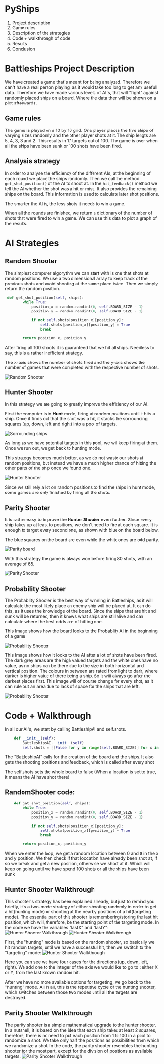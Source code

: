# PyShips

1. Project description
2. Game rules
3. Description of the strategies
4. Code + walkthrough of code
5. Results
6. Conclusion

# Battleships Project Description
We have created a game that's meant for being analyzed. Therefore we can't have a real person playing, as it would take too long to get any usefull data. Therefore we have made various levels of AI's, that will "fight" against randomly placed ships on a board. Where the data then will be shown on a plot afterwards.

## Game rules
The game is played on a 10 by 10 grid. One player places the five ships of varying sizes randomly and the other player shots at it. The ship lengts are 5, 4, 3, 3 and 2. This results in 17 targets out of 100. The game is over when all the ships have been sunk or 100 shots have been fired.

## Analysis strategy
In order to analyse the efficiency of the different AIs, at the beginning of each round we place the ships randomly. Then we call the method `get_shot_position()` of the AI to shoot at. In the `hit_feedback()` method we tell the AI whether the shot was a hit or miss. It also provides the remaining ships on the board. This information is used to calculate later shot positions.

The smarter the AI is, the less shots it needs to win a game.

When all the rounds are finished, we return a dictionary of the number of shots that were fired to win a game. We can use this data to plot a graph of the results.

# AI Strategies
## Random Shooter
The simplest computer algorythm we can start with is one that shots at random positions. We use a two dimensional array to keep track of the previous shots and avoid shooting at the same place twice. Then we simply return the random position.

```python 
 def get_shot_position(self, ships):
        while True:
            position_x = random.randint(0, self.BOARD_SIZE - 1)
            position_y = random.randint(0, self.BOARD_SIZE - 1)

            if not self.shots[position_x][position_y]:
                self.shots[position_x][position_y] = True
                break

        return position_x, position_y
```

After firing all 100 shoots it is guaranteed that we hit all ships. Needless to say, this is a rather inefficient strategy. 

The x-axis shows the number of shots fired and the y-axis shows the number of games that were completed with the respective number of shots.

![Random Shooter](/images/random_shooter.png)

## Hunter Shooter
In this strategy we are going to greatly improve the efficiency of our AI. 

First the computer is in __Hunt__ mode, firing at random positions until it hits a ship. Once it finds out that the shot was a hit, it stacks the sorrounding squares (up, down, left and right) into a pool of targets.

![Sorrounding ships](/images/target_ships.jpg)

As long as we have potential targets in this pool, we will keep firing at them. Once we run out, we get back to hunting mode.

This strategy becomes much better, as we do not waste our shots at random positions, but instead we have a much higher chance of hitting the other parts of the ship once we found one.

![Hunter Shooter](/images/hunter_shooter.png)

Since we still rely a lot on random positions to find the ships in hunt mode, some games are only finished by firing all the shots.

## Parity Shooter
It is rather easy to improve the __Hunter Shooter__ even further. Since every ship takes up at least to positions, we don't need to fire at each square. It is enough to target every second one, as shown with blue on the board below. 

The blue squares on the board are even while the white ones are odd parity. 

![Parity board](/images/parity_board.png)

With this strategy the game is always won before firing 80 shots, with an average of 65.

![Parity Shooter](/images/parity_shooter.png)

## Probability Shooter
The Probablity Shooter is the best way of winning in Battleships, as it will calculate the most likely place an enemy ship will be placed at. It can do this, as it uses the knowledge of the board. Since the ships that are hit and sunk will be returned, then it knows what ships are still alive and can calculate where the best odds are of hitting one.

This Image shows how the board looks to the Probablity AI in the beginning of a game

![Probability Shooter](/images/Screenshot_2.jpg)

This Image shows how it looks to the AI after a lot of shots have been fired. The dark grey areas are the high valued targets and the white ones have no value, as no ships can be there due to the size in both horizontal and vertical position. The colours in between are rated from light to dark, where darker is higher value of there being a ship. So it will always go after the darkest places first. This image will of course change for every shot, as it can rule out an area due to lack of space for the ships that are left.

![Probability Shooter](/images/Screenshot_3.jpg)


# Code + Walkthrough
In all our AI's, we start by calling BattleshipAI and self.shots.
```python 
    def __init__(self):
        BattleshipsAI.__init__(self)
        self.shots = [[False for y in range(self.BOARD_SIZE)] for x in range(self.BOARD_SIZE)]
```
The "BattleshipAI" calls for the creation of the board and the ships. It also gets the shooting positions and feedback, which is called after every shot

The self.shots sets the whole board to false (When a location is set to true, it means the AI have shot there)

## RandomShooter code:
```python 
    def get_shot_position(self, ships):
        while True:
            position_x = random.randint(0, self.BOARD_SIZE - 1)
            position_y = random.randint(0, self.BOARD_SIZE - 1)

            if not self.shots[position_x][position_y]:
                self.shots[position_x][position_y] = True
                break

        return position_x, position_y
```
When we enter the loop, we get a random location between 0 and 9 in the x and y position. We then check if that loccation have already been shot at, if so we break and get a new position, otherwise we shoot at it. Which will keep on going until we have spend 100 shots or all the ships have been sunk 

## Hunter Shooter Walkthrough
This shooter's strategy has been explained already, but just to remind you briefly, it's a two-mode strategy of either shooting randomly in order to get a hit(hunting mode) or shooting at the nearby positions of a hit(targeting mode). 
The essential part of this shooter is remembering/storing the last hit position, which will, therefore, be the starting point of the targeting mode. In the code we have the variables "lastX" and "lastY":
![Hunter Shooter Walkthrough](/images/huntingshooter1.jpg)
![Hunter Shooter Walkthrough](/images/huntingshooter3.jpg)


First, the "hunting" mode is based on the random shooter, so basically we hit random targets, until we have a successful hit, then we swtitch to the "targeting" mode:
![Hunter Shooter Walkthrough](/images/huntingshooter2.jpg)

Here you can see we have four cases for the directions (up, down, left, right). We add one to the integer of the axis we would like to go to : either X or Y, from the last known random hit.

After we have no more available options for targeting, we go back to the "hunting" mode. 
All in all, this is the repetitive cycle of the hunting shooter, which switches between those two modes until all the targets are destroyed.

## Parity Shooter Walkthrough
The parity shooter is a simple mathematical upgrade to the hunter shooter. In a nutshell, it is based on the idea that each ship takes at least 2 squares, therefore, there is no need to put each position from 1 to 100 in a pool to randomize a shot. We take only half the positions as possibilities from which we randomize a shot. In the code, the parity shooter resembles the hunting shooter for the most part, except for the division of positions as available targets.
![Parity Shooter Walkthrough](/images/parityshooter1.jpg)
